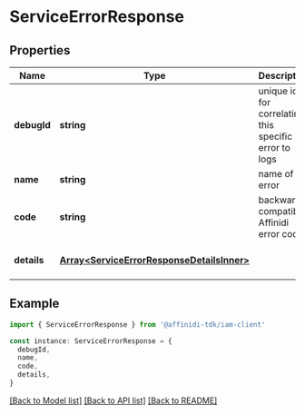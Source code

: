 # ServiceErrorResponse

## Properties

| Name        | Type                                                                                     | Description                                           | Notes                             |
| ----------- | ---------------------------------------------------------------------------------------- | ----------------------------------------------------- | --------------------------------- |
| **debugId** | **string**                                                                               | unique id for correlating this specific error to logs | [default to undefined]            |
| **name**    | **string**                                                                               | name of the error                                     | [default to undefined]            |
| **code**    | **string**                                                                               | backwards compatible Affinidi error code              | [default to undefined]            |
| **details** | [**Array&lt;ServiceErrorResponseDetailsInner&gt;**](ServiceErrorResponseDetailsInner.md) |                                                       | [optional] [default to undefined] |

## Example

```typescript
import { ServiceErrorResponse } from '@affinidi-tdk/iam-client'

const instance: ServiceErrorResponse = {
  debugId,
  name,
  code,
  details,
}
```

[[Back to Model list]](../README.md#documentation-for-models) [[Back to API list]](../README.md#documentation-for-api-endpoints) [[Back to README]](../README.md)
